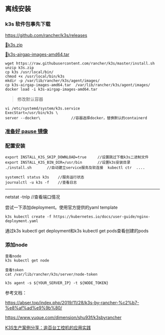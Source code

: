 
## 离线安装

### k3s 软件包事先下载

https://github.com/rancher/k3s/releases

[📎k3s.zip](https://lark-assets-prod-aliyun.oss-cn-hangzhou.aliyuncs.com/yuque/0/2019/zip/176280/1572440584708-204f21e3-4962-4769-b97e-7e9ec873e557.zip?OSSAccessKeyId=LTAIX2KDHwZymFhr&Expires=1590241656&Signature=b2idkfeld4jbVGv34wlv7xTyhmw%3D&response-content-disposition=attachment%3Bfilename*%3DUTF-8%27%27k3s.zip)

[📎k3s-airgap-images-amd64.tar](https://github.com/rancher/k3s/releases/download/v1.17.5%2Bk3s1/k3s-airgap-images-amd64.tar)

```
wget https://raw.githubusercontent.com/rancher/k3s/master/install.sh
unzip k3s.zip 
cp k3s /usr/local/bin/
chmod +x /usr/local/bin/k3s
mkdir -p /var/lib/rancher/k3s/agent/images/
cp k3s-airgap-images-amd64.tar  /var/lib/rancher/k3s/agent/images/
docker load -i k3s-airgap-images-amd64.tar
```
> 修改默认容器
```
vi /etc/systemd/system/k3s.service
ExecStart=/usr/bin/k3s \
server --docker\              //容器选择docker，替换默认的containerd
```

### [准备好 pause 镜像](README.md##pause)

### 配置安装
```
export INSTALL_K3S_SKIP_DOWNLOAD=true     //设置跳过下载k3s二进制文件
export INSTALL_K3S_BIN_DIR=/usr/bin       //设置k3s安装目录
./install.sh       //自动建立service服务及软连接  kubectl ctr  ....

systemctl status k3s    //服务运行状态
journalctl -u k3s -f    //查看日志
```
---

netstat -tnlp //查看端口情况

尝试一下添加deployment。使用官方提供的yaml template
```
k3s kubectl create -f https://kubernetes.io/docs/user-guide/nginx-deployment.yaml
```
通过k3s kubectl get deployment和k3s kubectl get pods查看创建的pods


### 添加node
```
查看node
k3s kubectl get node

查看token
cat /var/lib/rancher/k3s/server/node-token

k3s agent -s ${YOUR_SERVER_IP} -t ${NODE_TOKEN}
```





参考文档：

https://abser.top/index.php/2019/11/28/k3s-by-rancher-%c2%b7-%e8%af%ad%e9%9b%80/

https://www.yuque.com/dimension/shu93f/k3sbyrancher

[K3S生产案例分享：逾百台工控机的应用实践](https://www.freesion.com/article/4741181333/)
